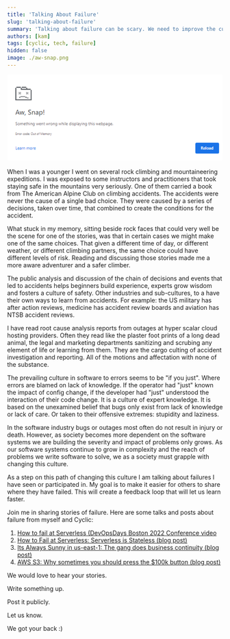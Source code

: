 ```yaml
---
title: 'Talking About Failure'
slug: 'talking-about-failure'
summary: 'Talking about failure can be scary. We need to improve the culture in software to encourage us all to share our stories of failure.'
authors: [kam]
tags: [cyclic, tech, failure]
hidden: false
image: ./aw-snap.png
---
```


![Awwww snap!](./aw-snap-main.png)

When I was a younger I went on several rock climbing and mountaineering expeditions. I was exposed to some instructors and practitioners that took staying safe in the mountains very seriously. One of them carried a book from The American Alpine Club on climbing accidents. The accidents were never the cause of a single bad choice. They were caused by a series of decisions, taken over time, that combined to create the conditions for the accident.

<!-- truncate -->

What stuck in my memory, sitting beside rock faces that could very well be the scene for one of the stories, was that in certain cases we might make one of the same choices. That given a different time of day, or different weather, or different climbing partners, the same choice could have different levels of risk. Reading and discussing those stories made me a more aware adventurer and a safer climber.

The public analysis and discussion of the chain of decisions and events that led to accidents helps beginners build experience, experts grow wisdom and fosters a culture of safety. Other industries and sub-cultures, to a have their own ways to learn from accidents. For example: the US military has after action reviews, medicine has accident review boards and aviation has NTSB accident reviews.

I have read root cause analysis reports from outages at hyper scalar cloud hosting providers. Often they read like the plaster foot prints of a long dead animal, the legal and marketing departments sanitizing and scrubing any element of life or learning from them. They are the cargo culting of accident investigation and reporting. All of the motions and affectation with none of the substance.

The prevailing culture in software to errors seems to be "if you just". Where errors are blamed on lack of knowledge. If the operator had "just" known the impact of config change, if the developer had "just" understood the interaction of their code change. It is a culture of expert knowledge. It is based on the unexamined belief that bugs only exist from lack of knowledge or lack of care. Or taken to their offensive extremes: stupidity and laziness.

In the software industry bugs or outages most often do not result in injury or death. However, as society becomes more dependent on the software systems we are building the severity and impact of problems only grows. As our software systems continue to grow in complexity and the reach of problems we write software to solve, we as a society must grapple with changing this culture.

As a step on this path of changing this culture I am talking about failures I have seen or participated in. My goal is to make it easier for others to share where they have failed. This will create a feedback loop that will let us learn faster.

Join me in sharing stories of failure. Here are some talks and posts about failure from myself and Cyclic:

1) [How to fail at Serverless (DevOpsDays Boston 2022 Conference video](https://www.youtube.com/watch?v=kRVUEYPua4A&t=7870s)
2) [How to Fail at Serverless: Serverless is Stateless (blog post)](https://www.cyclic.sh/posts/how-to-fail-at-serverless-serverless-is-stateless/)
3) [Its Always Sunny in us-east-1: The gang does business continuity (blog post)](https://www.cyclic.sh/posts/its-always-sunny-in-us-east-1/)
4) [AWS S3: Why sometimes you should press the $100k button (blog post)](https://www.cyclic.sh/posts/aws-s3-why-sometimes-you-should-press-the-100k-dollar-button/)


We would love to hear your stories.

Write something up.

Post it publicly.

Let us know.

We got your back :)
